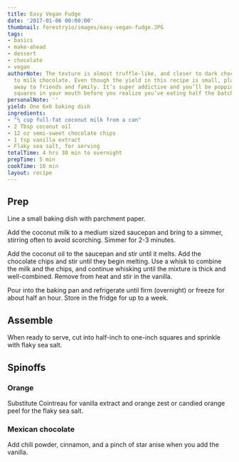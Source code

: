 ```yaml
---
title: Easy Vegan Fudge
date: '2017-01-06 00:00:00'
thumbnail: forestryio/images/easy-vegan-fudge.JPG
tags:
- basics
- make-ahead
- dessert
- chocolate
- vegan
authorNote: The texture is almost truffle-like, and closer to dark chocolate than
  to milk chocolate. Even though the yield in this recipe is small, plan to give some
  away to friends and family. It’s super addictive and you’ll be popping those fudge
  squares in your mouth before you realize you’ve eating half the batch.
personalNote: ''
yield: One 6x6 baking dish
ingredients:
- "⅔ cup full-fat coconut milk from a can"
- 2 Tbsp coconut oil
- 12 oz semi-sweet chocolate chips
- 1 tsp vanilla extract
- Flaky sea salt, for serving
totalTime: 4 hrs 30 min to overnight
prepTime: 5 min
cookTime: 10 min
layout: recipe
---
```

## Prep
Line a small baking dish with parchment paper.

Add the coconut milk to a medium sized saucepan and bring to a simmer, stirring often to avoid scorching. Simmer for 2-3 minutes.

Add the coconut oil to the saucepan and stir until it melts. Add the chocolate chips and stir until they begin melting. Use a whisk to combine the milk and the chips, and continue whisking until the mixture is thick and well-combined.
Remove from heat and stir in the vanilla. 

Pour into the baking pan and refrigerate until firm (overnight) or freeze for about half an hour. Store in the fridge for up to a week.

## Assemble
When ready to serve, cut into half-inch to one-inch squares and sprinkle with flaky sea salt.

## Spinoffs

### Orange
Substitute Cointreau for vanilla extract and orange zest or candied orange peel for the flaky sea salt.

### Mexican chocolate
Add chili powder, cinnamon, and a pinch of star anise when you add the vanilla. 